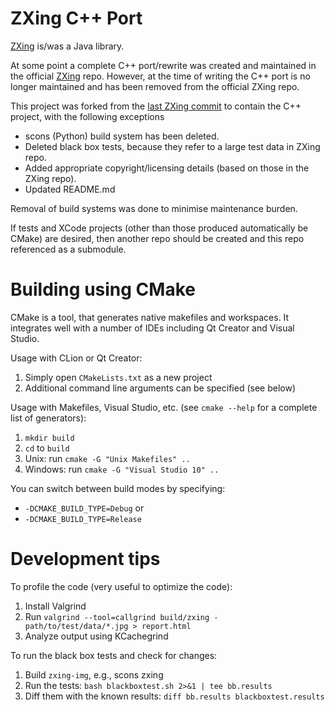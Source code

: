 # ZXing C++ Port

[ZXing](https://github.com/zxing/zxing) is/was a Java library.

At some point a complete C++ port/rewrite was created and maintained in the official [ZXing](https://github.com/zxing/zxing) repo. However, at the time of writing the C++ port is no longer maintained and has been removed from the official ZXing repo.

This project was forked from the [last ZXing commit](https://github.com/zxing/zxing/commit/00f6340) to contain the C++ project, with the following exceptions

 * scons (Python) build system has been deleted.
 * Deleted black box tests, because they refer to a large test data in ZXing repo.
 * Added appropriate copyright/licensing details (based on those in the ZXing repo).
 * Updated README.md

Removal of build systems was done to minimise maintenance burden.

If tests and XCode projects (other than those produced automatically be CMake) are desired, then another repo should be created and this repo referenced as a submodule. 

# Building using CMake

CMake is a tool, that generates native makefiles and workspaces. It integrates well with a number of IDEs including Qt Creator and Visual Studio.

Usage with CLion or Qt Creator:

  1. Simply open `CMakeLists.txt` as a new project
  2. Additional command line arguments can be specified (see below)

Usage with Makefiles, Visual Studio, etc. (see `cmake --help` for a complete list of generators):

  1. `mkdir build`
  2. `cd` to `build`
  3. Unix: run `cmake -G "Unix Makefiles" ..`
  3. Windows: run `cmake -G "Visual Studio 10" ..`
  
You can switch between build modes by specifying:

  - `-DCMAKE_BUILD_TYPE=Debug` or
  - `-DCMAKE_BUILD_TYPE=Release`

# Development tips

To profile the code (very useful to optimize the code):

  1. Install Valgrind
  2. Run `valgrind --tool=callgrind build/zxing - path/to/test/data/*.jpg > report.html`
  3. Analyze output using KCachegrind

To run the black box tests and check for changes:

  1. Build `zxing-img`, e.g., scons zxing
  2. Run the tests: `bash blackboxtest.sh 2>&1 | tee bb.results`
  3. Diff them with the known results: `diff bb.results blackboxtest.results`
